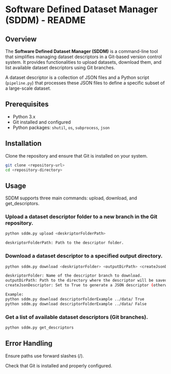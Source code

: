 # Software Defined Dataset Manager (SDDM) - README

## Overview
The **Software Defined Dataset Manager (SDDM)** is a command-line tool that simplifies managing dataset descriptors in a Git-based version control system. It provides functionalities to upload datasets, download them, and list available dataset descriptors using Git branches.

A dataset descriptor is a collection of JSON files and a Python script (`pipeline.py`) that processes these JSON files to define a specific subset of a large-scale dataset.


## Prerequisites
- Python 3.x
- Git installed and configured
- Python packages: `shutil`, `os`, `subprocess`, `json`

## Installation
Clone the repository and ensure that Git is installed on your system.

```bash
git clone <repository-url>
cd <repository-directory>
```

## Usage
SDDM supports three main commands: upload, download, and get_descriptors.

### Upload a dataset descriptor folder to a new branch in the Git repository.

```bash
python sddm.py upload <deskriptorFolderPath>

deskriptorFolderPath: Path to the descriptor folder.
```

### Download a dataset descriptor to a specified output directory.

```bash
python sddm.py download <deskriptorFolder> <outputDirPath> <createJsonDescriptor>

deskriptorFolder: Name of the descriptor branch to download.
outputDirPath: Path to the directory where the descriptor will be saved.
createJsonDescriptor: Set to True to generate a JSON descriptor (otherwise set to False).

Example:
python sddm.py download descriptorFolderExample ../data/ True
python sddm.py download descriptorFolderExample ../data/ False
```
### Get a list of available dataset descriptors (Git branches).

```bash
python sddm.py get_descriptors
```

## Error Handling
Ensure paths use forward slashes (/).

Check that Git is installed and properly configured.

